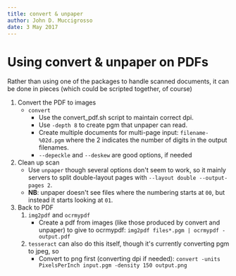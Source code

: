 ```yaml
---
title: convert & unpaper
author: John D. Muccigrosso
date: 3 May 2017
---
```


# Using convert & unpaper on PDFs

Rather than using one of the packages to handle scanned documents, it can be done in pieces (which could be scripted together, of course)

1. Convert the PDF to images
    - `convert`
        -  Use the convert_pdf.sh script to maintain correct dpi.
        -  Use `-depth 8` to create pgm that unpaper can read.
        - Create multiple documents for multi-page input: `filename-%02d.pgm` where the 2 indicates the number of digits in the output filenames.
        -  `--depeckle` and `--deskew` are good options, if needed
1. Clean up scan
    - Use `unpaper` though several options don't seem to work, so it mainly servers to split double-layout pages with `--layout double --output-pages 2`.
   - **NB**: unpaper doesn't see files where the numbering starts at `00`, but instead it starts looking at `01`.
1. Back to PDF
    1. `img2pdf` and `ocrmypdf`
        - Create a pdf from images (like those produced by convert and unpaper) to give to ocrmypdf: `img2pdf files*.pgm | ocrmypdf - output.pdf`
    1. `tesseract` can also do this itself, though it's currently converting pgm to jpeg, so
        - Convert to png first (converting dpi if needed): `convert -units PixelsPerInch input.pgm -density 150 output.png`
